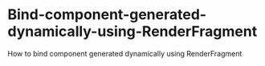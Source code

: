# Bind-component-generated-dynamically-using-RenderFragment
How to bind component generated dynamically using RenderFragment

